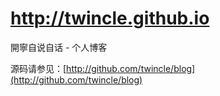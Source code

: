 # http://twincle.github.io

開寧自说自话 - 个人博客

源码请参见：[http://github.com/twincle/blog](http://github.com/twincle/blog)